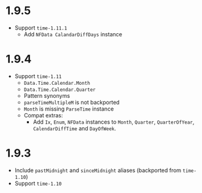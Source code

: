 # 1.9.5

- Support `time-1.11.1`
  - Add `NFData CalandarDiffDays` instance

# 1.9.4

- Support `time-1.11`
  - `Data.Time.Calendar.Month`
  - `Data.Time.Calendar.Quarter`
  - Pattern synonyms
  - `parseTimeMultipleM` is not backported
  - `Month` is missing `ParseTime` instance
  - Compat extras:
    - Add `Ix`, `Enum`, `NFData` instances to `Month`, `Quarter`, `QuarterOfYear`,
      `CalendarDiffTime` and `DayOfWeek`.

# 1.9.3

- Include `pastMidnight` and `sinceMidnight` aliases (backported from `time-1.10`)
- Support `time-1.10`
